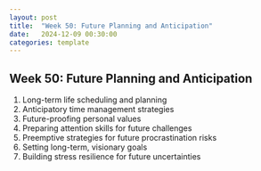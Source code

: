 ```yaml
---
layout: post
title:  "Week 50: Future Planning and Anticipation"
date:   2024-12-09 00:30:00
categories: template
---
```



## Week 50: Future Planning and Anticipation
1. Long-term life scheduling and planning
2. Anticipatory time management strategies
3. Future-proofing personal values
4. Preparing attention skills for future challenges
5. Preemptive strategies for future procrastination risks
6. Setting long-term, visionary goals
7. Building stress resilience for future uncertainties
